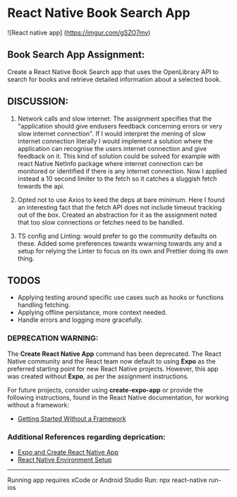 # React Native Book Search App

![React native app] (https://imgur.com/gSZO7mv)

## Book Search App Assignment:

Create a React Native Book Search app that uses the OpenLibrary API to search for books and retrieve detailed information about a selected book.

## DISCUSSION:

1. Network calls and slow internet: The assignment specifies that the "application should give endusers feedback concerning errors or very slow internet connection". If I would interpret the mening of slow internet connection literally I would implement a solution where the application can recognise the users internet connection and give feedback on it. This kind of solution could be solved for example with react Native NetInfo package where internet connection can be monitored or identified if there is any internet connection. Now I applied instead a 10 second limiter to the fetch so it catches a sluggish fetch towards the api.

2. Opted not to use Axios to keed the deps at bare minimum. Here I found an interesting fact that the fetch API does not include timeout tracking out of the box. Created an abstraction for it as the assignment noted that too slow connections or fetches need to be handled.

3. TS config and Linting: would prefer to go the community defaults on these. Added some preferences towards wwarning towards any and a setup for relying the Linter to focus on its own and Prettier doing its own thing.

## TODOS

- Applying testing around specific use cases such as hooks or functions handling fetching.
- Applying offline persistance, more context needed.
- Handle errors and logging more gracefully.

### **DEPRECATION WARNING**:

The **Create React Native App** command has been deprecated. The React Native community and the React team now default to using **Expo** as the preferred starting point for new React Native projects. However, this app was created without **Expo**, as per the assignment instructions.

For future projects, consider using **create-expo-app** or provide the following instructions, found in the React Native documentation, for working without a framework:

- [Getting Started Without a Framework](https://reactnative.dev/docs/getting-started-without-a-framework)

### Additional References regarding deprication:

- [Expo and Create React Native App](https://github.com/expo/create-react-native-app)
- [React Native Environment Setup](https://reactnative.dev/docs/environment-setup)

---

Running app requires xCode or Android Studio
Run: npx react-native run-ios
